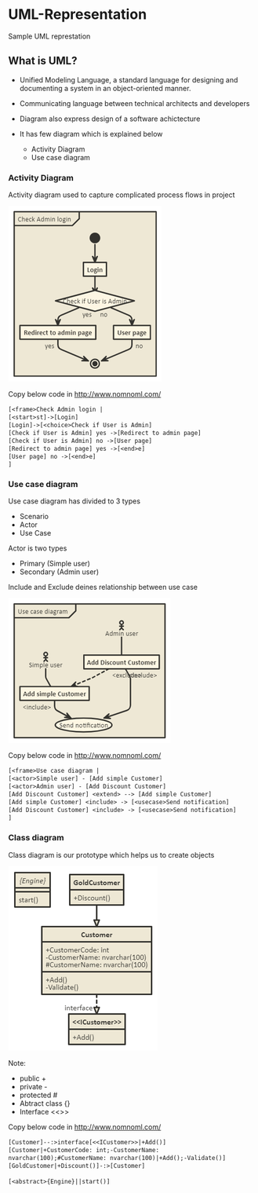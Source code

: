 # UML-Representation
 Sample UML represtation

## What is UML?

* Unified Modeling Language, a standard language for designing and documenting a system in an object-oriented manner.

* Communicating language between technical architects and developers

* Diagram also express design of a software achictecture

* It has few diagram which is explained below
    * Activity Diagram
    * Use case diagram

### Activity Diagram

Activity diagram used to capture complicated process flows in project

![Activity Diagram - Check for admin profile](Assets/ActivityDiagram.png)  

Copy below code in http://www.nomnoml.com/

``` nomnoml
[<frame>Check Admin login |
[<start>st]->[Login]
[Login]->[<choice>Check if User is Admin]
[Check if User is Admin] yes ->[Redirect to admin page]
[Check if User is Admin] no ->[User page]
[Redirect to admin page] yes ->[<end>e]
[User page] no ->[<end>e]
]
```

### Use case diagram

Use case diagram has divided to 3 types
* Scenario
* Actor
* Use Case

Actor is two types
* Primary (Simple user)
* Secondary (Admin user)

Include and Exclude deines relationship between use case

![Usecase Diagram - Check for admin profile](Assets/UseCaseDiagram.png)  

Copy below code in http://www.nomnoml.com/

``` nomnoml
[<frame>Use case diagram |
[<actor>Simple user] - [Add simple Customer]
[<actor>Admin user] - [Add Discount Customer]
[Add Discount Customer] <extend> --> [Add simple Customer] 
[Add simple Customer] <include> -> [<usecase>Send notification] 
[Add Discount Customer] <include> -> [<usecase>Send notification] 
]
```

### Class diagram

Class diagram is our prototype which helps us to create objects

![Class Diagram](Assets/ClassDiagram.png) 

Note: 
* public +
* private -
* protected #
* Abtract class {}
* Interface <<>>

Copy below code in http://www.nomnoml.com/

``` nomnoml
[Customer]--:>interface[<<ICustomer>>|+Add()]
[Customer|+CustomerCode: int;-CustomerName: nvarchar(100);#CustomerName: nvarchar(100)|+Add();-Validate()]
[GoldCustomer|+Discount()]-:>[Customer]

[<abstract>{Engine}||start()]
```

